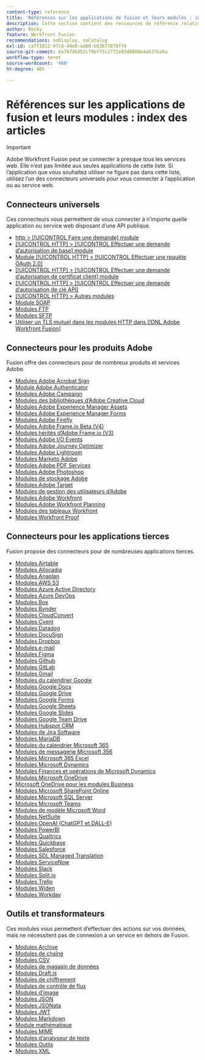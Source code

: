 ```yaml
---
content-type: reference
title: 'Références sur les applications de fusion et leurs modules : index des articles'
description: Cette section contient des ressources de référence relatives à la configuration de modules spécifiques dans Adobe Workfront Fusion.
author: Becky
feature: Workfront Fusion
recommendations: noDisplay, noCatalog
exl-id: ca7f1012-97c8-49e0-aeb0-b63677878ff4
source-git-commit: 8a707d6852c79bff5c2772e03d0888b4a637ba9a
workflow-type: tm+mt
source-wordcount: '460'
ht-degree: 46%

---
```


# Références sur les applications de fusion et leurs modules : index des articles

>[!IMPORTANT]
>
>Adobe Workfront Fusion peut se connecter à presque tous les services web. Elle n’est pas limitée aux seules applications de cette liste. Si l’application que vous souhaitez utiliser ne figure pas dans cette liste, utilisez l’un des connecteurs universels pour vous connecter à l’application ou au service web.

## Connecteurs universels

Ces connecteurs vous permettent de vous connecter à n’importe quelle application ou service web disposant d’une API publique.

* [http > [!UICONTROL Faire une demande] module](/help/workfront-fusion/references/apps-and-modules/universal-connectors/http-module-make-a-request.md)
* [[!UICONTROL HTTP] > [!UICONTROL Effectuer une demande d’autorisation de base] module](/help/workfront-fusion/references/apps-and-modules/universal-connectors/http-module-make-a-basic-auth-request.md)
* [Module [!UICONTROL HTTP] > [!UICONTROL Effectuer une requête OAuth 2.0]](/help/workfront-fusion/references/apps-and-modules/universal-connectors/http-module-make-an-oauth-2-request.md)
* [[!UICONTROL HTTP] > [!UICONTROL Effectuer une demande d’autorisation de certificat client] module](/help/workfront-fusion/references/apps-and-modules/universal-connectors/http-module-make-a-client-cert-auth-request.md)
* [[!UICONTROL HTTP] > [!UICONTROL Effectuer une demande d’autorisation de clé API]](/help/workfront-fusion/references/apps-and-modules/universal-connectors/http-module-make-an-api-key-auth-request.md)
* [[!UICONTROL HTTP] > Autres modules](/help/workfront-fusion/references/apps-and-modules/universal-connectors/http-modules.md)
* [Module SOAP](/help/workfront-fusion/references/apps-and-modules/universal-connectors/soap-module.md)
* [Modules FTP](/help/workfront-fusion/references/apps-and-modules/universal-connectors/ftp-modules.md)
* [Modules SFTP](/help/workfront-fusion/references/apps-and-modules/universal-connectors/sftp.md)
* [Utiliser un TLS mutuel dans les modules HTTP dans  [!DNL Adobe Workfront Fusion]](/help/workfront-fusion/references/apps-and-modules/universal-connectors/use-mtls-in-http-modules.md)

## Connecteurs pour les produits Adobe

Fusion offre des connecteurs pour de nombreux produits et services Adobe.

* [Modules Adobe Acrobat Sign](/help/workfront-fusion/references/apps-and-modules/adobe-connectors/adobe-sign-modules.md)
* [Module Adobe Authenticator](/help/workfront-fusion/references/apps-and-modules/adobe-connectors/adobe-authenticator-modules.md)
* [Modules Adobe Campaign](/help/workfront-fusion/references/apps-and-modules/adobe-connectors/adobe-campaign-classic-connector.md)
* [Modules des bibliothèques d’Adobe Creative Cloud](/help/workfront-fusion/references/apps-and-modules/adobe-connectors/creative-cloud-libraries-modules.md)
* [Modules Adobe Experience Manager Assets](/help/workfront-fusion/references/apps-and-modules/adobe-connectors/aem-assets-modules.md)
* [Modules Adobe Experience Manager Forms](/help/workfront-fusion/references/apps-and-modules/adobe-connectors/aem-forms-modules.md)
* [Modules Adobe Firefly](/help/workfront-fusion/references/apps-and-modules/adobe-connectors/adobe-firefly-modules.md)
* [Modules Adobe Frame.io Beta (V4)](/help/workfront-fusion/references/apps-and-modules/adobe-connectors/frame-io-modules.md)
* [Modules hérités d’Adobe Frame.io (V3)](/help/workfront-fusion/references/apps-and-modules/adobe-connectors/frame-io-modules.md)
* [Modules Adobe I/O Events](/help/workfront-fusion/references/apps-and-modules/adobe-connectors/adobe-io-events-modules.md)
* [Modules Adobe Journey Optimizer](/help/workfront-fusion/references/apps-and-modules/adobe-connectors/adobe-journey-optimizer-modules.md)
* [Modules Adobe Lightroom](/help/workfront-fusion/references/apps-and-modules/adobe-connectors/adobe-lightroom-modules.md)
* [Modules Marketo Adobe](/help/workfront-fusion/references/apps-and-modules/adobe-connectors/adobe-marketo-modules.md)
* [Modules Adobe PDF Services](/help/workfront-fusion/references/apps-and-modules/adobe-connectors/pdf-modules.md)
* [Modules Adobe Photoshop](/help/workfront-fusion/references/apps-and-modules/adobe-connectors/adobe-photoshop-modules.md)
* [Modules de stockage Adobe](/help/workfront-fusion/references/apps-and-modules/adobe-connectors/adobe-storage-modules.md)
* [Modules Adobe Target](/help/workfront-fusion/references/apps-and-modules/adobe-connectors/adobe-target-modules.md)
* [Modules de gestion des utilisateurs d’Adobe](/help/workfront-fusion/references/apps-and-modules/adobe-connectors/adobe-user-management-modules.md)
* [Modules Adobe Workfront](/help/workfront-fusion/references/apps-and-modules/adobe-connectors/workfront-modules.md)
* [Modules Adobe Workfront Planning](/help/workfront-fusion/references/apps-and-modules/adobe-connectors/workfront-planning-modules.md)
* [Modules des tableaux Workfront](/help/workfront-fusion/references/apps-and-modules/adobe-connectors/workfront-boards-modules.md)
* [Modules Workfront Proof](/help/workfront-fusion/references/apps-and-modules/adobe-connectors/workfront-proof-modules.md)

## Connecteurs pour les applications tierces

Fusion propose des connecteurs pour de nombreuses applications tierces.

* [Modules Airtable](/help/workfront-fusion/references/apps-and-modules/third-party-connectors/airtable-modules.md)
* [Modules Allocadia](/help/workfront-fusion/references/apps-and-modules/third-party-connectors/allocadia-modules.md)
* [Modules Anaplan](/help/workfront-fusion/references/apps-and-modules/third-party-connectors/anaplan-modules.md)
* [Modules AWS S3](/help/workfront-fusion/references/apps-and-modules/third-party-connectors/aws-s3-modules.md)
* [Modules Azure Active Directory](/help/workfront-fusion/references/apps-and-modules/third-party-connectors/azure-ad-modules.md)
* [Modules Azure DevOps](/help/workfront-fusion/references/apps-and-modules/third-party-connectors/azure-dev-ops.md)
* [Modules Box](/help/workfront-fusion/references/apps-and-modules/third-party-connectors/box-modules.md)
* [Modules Bynder](/help/workfront-fusion/references/apps-and-modules/third-party-connectors/bynder-modules.md)
* [Modules CloudConvert](/help/workfront-fusion/references/apps-and-modules/third-party-connectors/cloud-convert-modules.md)
* [Modules Cvent](/help/workfront-fusion/references/apps-and-modules/third-party-connectors/cvent-modules.md)
* [Modules Datadog](/help/workfront-fusion/references/apps-and-modules/third-party-connectors/datadog-modules.md)
* [Modules DocuSign](/help/workfront-fusion/references/apps-and-modules/third-party-connectors/docusign-modules.md)
* [Modules Dropbox](/help/workfront-fusion/references/apps-and-modules/third-party-connectors/dropbox-modules.md)
* [Modules e-mail](/help/workfront-fusion/references/apps-and-modules/third-party-connectors/email-modules.md)
* [Modules Figma](/help/workfront-fusion/references/apps-and-modules/third-party-connectors/figma-modules.md)
* [Modules Github](/help/workfront-fusion/references/apps-and-modules/third-party-connectors/github.md)
* [Modules GitLab](/help/workfront-fusion/references/apps-and-modules/third-party-connectors/gitlab-modules.md)
* [Modules Gmail](/help/workfront-fusion/references/apps-and-modules/third-party-connectors/gmail-modules.md)
* [Modules du calendrier Google](/help/workfront-fusion/references/apps-and-modules/third-party-connectors/google-calendar-modules.md)
* [Modules Google Docs](/help/workfront-fusion/references/apps-and-modules/third-party-connectors/google-docs-modules.md)
* [Modules Google Drive](/help/workfront-fusion/references/apps-and-modules/third-party-connectors/google-drive-modules.md)
* [Modules Google Forms](/help/workfront-fusion/references/apps-and-modules/third-party-connectors/google-forms-modules.md)
* [Modules Google Sheets](/help/workfront-fusion/references/apps-and-modules/third-party-connectors/google-sheets-modules.md)
* [Modules Google Slides](/help/workfront-fusion/references/apps-and-modules/third-party-connectors/google-slides-modules.md)
* [Modules Google Team Drive](/help/workfront-fusion/references/apps-and-modules/third-party-connectors/google-team-drive-modules.md)
* [Modules Hubspot CRM](/help/workfront-fusion/references/apps-and-modules/third-party-connectors/hubspot-crm-modules.md)
* [Modules de Jira Software](/help/workfront-fusion/references/apps-and-modules/third-party-connectors/jira-software-modules.md)
* [Modules MariaDB](/help/workfront-fusion/references/apps-and-modules/third-party-connectors/mariadb-modules.md)
* [Modules du calendrier Microsoft 365](/help/workfront-fusion/references/apps-and-modules/third-party-connectors/microsoft-365-calendar-modules.md)
* [Modules de messagerie Microsoft 356](/help/workfront-fusion/references/apps-and-modules/third-party-connectors/microsoft-365-email-modules.md)
* [Modules Microsoft 365 Excel](/help/workfront-fusion/references/apps-and-modules/third-party-connectors/microsoft-365-excel-modules.md)
* [Modules Microsoft Dynamics](/help/workfront-fusion/references/apps-and-modules/third-party-connectors/microsoft-dynamics-365-modules.md)
* [Modules Finances et opérations de Microsoft Dynamics](/help/workfront-fusion/references/apps-and-modules/third-party-connectors/dynamics-finance-operations-modules.md)
* [Modules Microsoft OneDrive](/help/workfront-fusion/references/apps-and-modules/third-party-connectors/microsoft-onedrive-modules.md)
* [Microsoft OneDrive pour les modules Business](/help/workfront-fusion/references/apps-and-modules/third-party-connectors/microsoft-onedrive-for-business-modules.md)
* [Modules Microsoft SharePoint Online](/help/workfront-fusion/references/apps-and-modules/third-party-connectors/sharepoint-modules.md)
* [Modules Microsoft SQL Server](/help/workfront-fusion/references/apps-and-modules/third-party-connectors/microsoft-sql-server-modules.md)
* [Modules Microsoft Teams](/help/workfront-fusion/references/apps-and-modules/third-party-connectors/microsoft-teams-modules.md)
* [Modules de modèle Microsoft Word](/help/workfront-fusion/references/apps-and-modules/third-party-connectors/microsoft-word-templates-modules.md)
* [Modules NetSuite](/help/workfront-fusion/references/apps-and-modules/third-party-connectors/netsuite.md)
* [Modules OpenAI (ChatGPT et DALL-E)](/help/workfront-fusion/references/apps-and-modules/third-party-connectors/openai-chatgpt-modules.md)
* [Modules PowerBI](/help/workfront-fusion/references/apps-and-modules/third-party-connectors/powerbi-modules.md)
* [Modules Qualtrics](/help/workfront-fusion/references/apps-and-modules/third-party-connectors/qualtrics-modules.md)
* [Modules Quickbase](/help/workfront-fusion/references/apps-and-modules/third-party-connectors/quickbase-modules.md)
* [Modules Salesforce](/help/workfront-fusion/references/apps-and-modules/third-party-connectors/salesforce-modules.md)
* [Modules SDL Managed Translation](/help/workfront-fusion/references/apps-and-modules/third-party-connectors/sdl-managed-translation-modules.md)
* [Modules ServiceNow](/help/workfront-fusion/references/apps-and-modules/third-party-connectors/servicenow-modules.md)
* [Modules Slack](/help/workfront-fusion/references/apps-and-modules/third-party-connectors/slack-modules.md)
* [Modules Split.io](/help/workfront-fusion/references/apps-and-modules/third-party-connectors/split-io-modules.md)
* [Modules Trello](/help/workfront-fusion/references/apps-and-modules/third-party-connectors/trello-modules.md)
* [Modules Widen](/help/workfront-fusion/references/apps-and-modules/third-party-connectors/widen-modules.md)
* [Modules Workday](/help/workfront-fusion/references/apps-and-modules/third-party-connectors/workday-modules.md)


## Outils et transformateurs

Ces modules vous permettent d’effectuer des actions sur vos données, mais ne nécessitent pas de connexion à un service en dehors de Fusion.

* [Modules Archive](/help/workfront-fusion/references/apps-and-modules/tools-and-transformers/archive-modules.md)
* [Modules de chaîne](/help/workfront-fusion/references/apps-and-modules/tools-and-transformers/chain-modules.md)
* [Modules CSV](/help/workfront-fusion/references/apps-and-modules/tools-and-transformers/csv.md)
* [Modules de magasin de données](/help/workfront-fusion/references/apps-and-modules/tools-and-transformers/data-store-modules.md)
* [Modules Draft.js](/help/workfront-fusion/references/apps-and-modules/tools-and-transformers/draft-js-modules.md)
* [Modules de chiffrement](/help/workfront-fusion/references/apps-and-modules/tools-and-transformers/encryptor-modules.md)
* [Modules de contrôle de flux](/help/workfront-fusion/references/apps-and-modules/tools-and-transformers/flow-control.md)
* [Modules d’image](/help/workfront-fusion/references/apps-and-modules/tools-and-transformers/image-module.md)
* [Modules JSON](/help/workfront-fusion/references/apps-and-modules/tools-and-transformers/json-modules.md)
* [Modules JSONata](/help/workfront-fusion/references/apps-and-modules/tools-and-transformers/jsonata-module.md)
* [Modules JWT](/help/workfront-fusion/references/apps-and-modules/tools-and-transformers/jwt-modules.md)
* [Modules Markdown](/help/workfront-fusion/references/apps-and-modules/tools-and-transformers/markdown-modules.md)
* [Module mathématique](/help/workfront-fusion/references/apps-and-modules/tools-and-transformers/math-module.md)
* [Modules MIME](/help/workfront-fusion/references/apps-and-modules/tools-and-transformers/mime.md)
* [Modules d’analyseur de texte](/help/workfront-fusion/references/apps-and-modules/tools-and-transformers/text-parser.md)
* [Modules Outils](/help/workfront-fusion/references/apps-and-modules/tools-and-transformers/tools-modules.md)
* [Modules XML](/help/workfront-fusion/references/apps-and-modules/tools-and-transformers/xml-modules.md)
